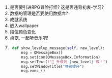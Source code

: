 1. 是否要引进RPG冒险打怪? 这是否违背初衷-学习?
2. 数据的管理是否要使用数据库?
3. 成就系统
4. 嵌入wallpaper
5. 段位颜色变化
6. 桌宠, 一起听音乐吧!
7. ```python
    def show_levelup_message(self, new_level):
        msg = QMessageBox()
        msg.setIcon(QMessageBox.Information)
        msg.setText(f"🎉 升级到 {new_level} 级！")
        msg.setWindowTitle("等级提升")
        msg.exec_()
    ```
    

